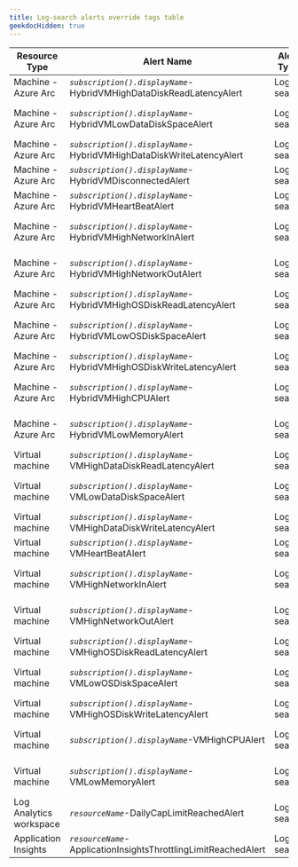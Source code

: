 ```yaml
---
title: Log-search alerts override tags table
geekdocHidden: true
---
```


| Resource Type | Alert Name | Alert Type | Override Tag name | Tag value type | Example |
| ------------- | ---------- | ---------- | ----------------- | -------------- | ------- |
| Machine - Azure Arc | *```subscription().displayName```*-HybridVMHighDataDiskReadLatencyAlert | Log search | ***\_amba-ReadLatencyMs-Data-threshold-Override\_*** | Number | 35 |
| Machine - Azure Arc | *```subscription().displayName```*-HybridVMLowDataDiskSpaceAlert | Log search | ***\_amba-FreeSpacePercentage-Data-threshold-Override\_*** | Number | 8 |
| Machine - Azure Arc | *```subscription().displayName```*-HybridVMHighDataDiskWriteLatencyAlert | Log search | ***\_amba-WriteLatencyMs-Data-threshold-Override\_*** | Number | 35 |
| Machine - Azure Arc | *```subscription().displayName```*-HybridVMDisconnectedAlert | Log search | ***\_amba-Disconnected-threshold-Override\_*** | [Timespan](https://learn.microsoft.com/en-us/kusto/query/scalar-data-types/timespan?view=microsoft-fabric) | 5m, 10d, 2h |
| Machine - Azure Arc | *```subscription().displayName```*-HybridVMHeartBeatAlert | Log search | ***\_amba-Heartbeat-threshold-Override\_*** | Number | 5 |
| Machine - Azure Arc | *```subscription().displayName```*-HybridVMHighNetworkInAlert | Log search | ***\_amba-ReadBytesPerSecond-threshold-Override\_*** | Number | 20000000 |
| Machine - Azure Arc | *```subscription().displayName```*-HybridVMHighNetworkOutAlert | Log search | ***\_amba-WriteBytesPerSecond-threshold-Override\_*** | Number | 20000000 |
| Machine - Azure Arc | *```subscription().displayName```*-HybridVMHighOSDiskReadLatencyAlert | Log search | ***\_amba-ReadLatencyMs-OS-threshold-Override\_*** | Number | 35 |
| Machine - Azure Arc | *```subscription().displayName```*-HybridVMLowOSDiskSpaceAlert | Log search | ***\_amba-FreeSpacePercentage-OS-threshold-Override\_*** | Number | 8 |
| Machine - Azure Arc | *```subscription().displayName```*-HybridVMHighOSDiskWriteLatencyAlert | Log search | ***\_amba-WriteLatencyMs-OS-threshold-Override\_*** | Number | 35 |
| Machine - Azure Arc | *```subscription().displayName```*-HybridVMHighCPUAlert | Log search | ***\_amba-UtilizationPercentage-threshold-Override\_*** | Number | 90 |
| Machine - Azure Arc | *```subscription().displayName```*-HybridVMLowMemoryAlert | Log search | ***\_amba-AvailableMemoryPercentage-threshold-Override\_*** | Number | 8 |
| Virtual machine | *```subscription().displayName```*-VMHighDataDiskReadLatencyAlert | Log search | ***\_amba-ReadLatencyMs-Data-threshold-Override\_*** | Number | 35 |
| Virtual machine | *```subscription().displayName```*-VMLowDataDiskSpaceAlert | Log search | ***\_amba-FreeSpacePercentage-Data-threshold-Override\_*** | Number | 8 |
| Virtual machine | *```subscription().displayName```*-VMHighDataDiskWriteLatencyAlert | Log search | ***\_amba-WriteLatencyMs-Data-threshold-Override\_*** | Number | 35 |
| Virtual machine | *```subscription().displayName```*-VMHeartBeatAlert | Log search | ***\_amba-Heartbeat-threshold-Override\_*** | Number | 5 |
| Virtual machine | *```subscription().displayName```*-VMHighNetworkInAlert | Log search | ***\_amba-ReadBytesPerSecond-threshold-Override\_*** | Number | 20000000 |
| Virtual machine | *```subscription().displayName```*-VMHighNetworkOutAlert | Log search | ***\_amba-WriteBytesPerSecond-threshold-Override\_*** | Number | 20000000 |
| Virtual machine | *```subscription().displayName```*-VMHighOSDiskReadLatencyAlert | Log search | ***\_amba-ReadLatencyMs-OS-threshold-Override\_*** | Number | 35 |
| Virtual machine | *```subscription().displayName```*-VMLowOSDiskSpaceAlert | Log search | ***\_amba-FreeSpacePercentage-OS-threshold-Override\_*** | Number | 8 |
| Virtual machine | *```subscription().displayName```*-VMHighOSDiskWriteLatencyAlert | Log search | ***\_amba-WriteLatencyMs-OS-threshold-Override\_*** | Number | 35 |
| Virtual machine | *```subscription().displayName```*-VMHighCPUAlert | Log search | ***\_amba-UtilizationPercentage-threshold-Override\_*** | Number | 90 |
| Virtual machine | *```subscription().displayName```*-VMLowMemoryAlert | Log search | ***\_amba-AvailableMemoryPercentage-threshold-Override\_*** | Number | 8 |
| Log Analytics workspace | *```resourceName```*-DailyCapLimitReachedAlert | Log search | <span style="color:DarkOrange">***Not available as threshold will always be 0***</span> | <span style="color:DarkOrange">***Not applicable***</span>| <span style="color:DarkOrange">***N/A***</span> |
| Application Insights | *```resourceName```*-ApplicationInsightsThrottlingLimitReachedAlert | Log search | ***\_amba-Throttling-threshold-override\_*** | Number | 64000 |
